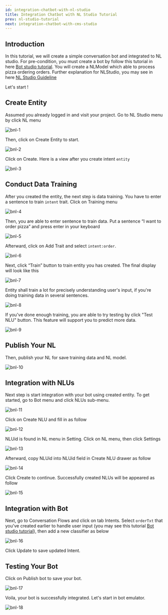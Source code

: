 ```yaml
---
id: integration-chatbot-with-nl-studio
title: Integration Chatbot with NL Studio Tutorial
prev: nl-studio-tutorial
next: integration-chatbot-with-cms-studio
---
```


## Introduction

In this tutorial, we will create a simple conversation bot and integrated to NL studio. For pre-condition, you must create a bot by follow this tutorial in here [Bot studio tutorial](/tutorial/bot-studio/). You will create a NLModel which able to process pizza ordering orders. Further explanation for NLStudio, you may see in here [NL Studio Guideline](/tutorial/nl-studio/)

Let's start !

## Create Entity

Assumed you already logged in and visit your project. Go to NL Studio menu by click NL menu

![bnl-1](./images/bot-nl/bnl-1.png)

Then, click on Create Entity to start.

![bnl-2](./images/bot-nl/bnl-2.png)

Click on Create. Here is a view after you create intent `entity`

![bnl-3](./images/bot-nl/bnl-3.png)

## Conduct Data Training

After you created the entity, the next step is data training. You have to enter a sentence to train `intent` trait. Click on Training menu

![bnl-4](./images/bot-nl/bnl-4.png)

Then, you are able to enter sentence to train data. Put a sentence “I want to order pizza” and press enter in your keyboard

![bnl-5](./images/bot-nl/bnl-5.png)

Afterward, click on Add Trait and select `intent:order`.

![bnl-6](./images/bot-nl/bnl-6.png)

Next, click “Train” button to train entity you has created. The final display will look like this

![bnl-7](./images/bot-nl/bnl-7.png)

Entity shall train a lot for precisely understanding user's input, if you're doing training data in several sentences.

![bnl-8](./images/bot-nl/bnl-8.png)

If you've done enough training, you are able to try testing by click "Test NLU" button. This feature will support you to predict more data.

![bnl-9](./images/bot-nl/bnl-9.png)

## Publish Your NL

Then, publish your NL for save training data and NL model.

![bnl-10](./images/bot-nl/bnl-10.png)

## Integration with NLUs

Next step is start integration with your bot using created entity. To get started, go to Bot menu and click NLUs sub-menu.

![bnl-11](./images/bot-nl/bnl-11.png)

Click on Create NLU and fill in as follow

![bnl-12](./images/bot-nl/bnl-12.png)

NLUid is found in NL menu in Setting. Click on NL menu, then click Settings

![bnl-13](./images/bot-nl/bnl-13.png)

Afterward, copy NLUid into NLUid field in Create NLU drawer as follow

![bnl-14](./images/bot-nl/bnl-14.png)

Click Create to continue. Successfully created NLUs will be appeared as follow

![bnl-15](./images/bot-nl/bnl-15.png)

## Integration with Bot

Next, go to Conversation Flows and click on tab Intents. Select `orderTxt` that you've created earlier to handle user input (you may see this tutorial [Bot studio tutorial](/tutorial/bot-studio/)), then add a new classifier as below

![bnl-16](./images/bot-nl/bnl-16.png)

Click Update to save updated Intent.

## Testing Your Bot

Click on Publish bot to save your bot.

![bnl-17](./images/bot-nl/bnl-17.png)

Voila, your bot is successfully integrated. Let's start in bot emulator.

![bnl-18](./images/bot-nl/bnl-18.png)
